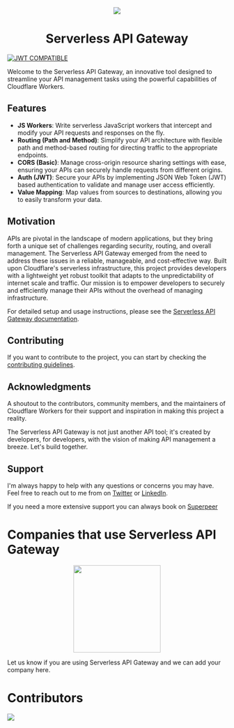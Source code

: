 <div align="center">
	<img  src="docs/img/hero.jpeg">
    <h1> 
        <strong>Serverless API Gateway</strong>
    </h1>
</div>

[![JWT COMPATIBLE](https://jwt.io/img/badge-compatible.svg)]()

Welcome to the Serverless API Gateway, an innovative tool designed to streamline your API management tasks using the powerful capabilities of Cloudflare Workers.

## Features

- **JS Workers**: Write serverless JavaScript workers that intercept and modify your API requests and responses on the fly.
- **Routing (Path and Method)**: Simplify your API architecture with flexible path and method-based routing for directing traffic to the appropriate endpoints.
- **CORS (Basic)**: Manage cross-origin resource sharing settings with ease, ensuring your APIs can securely handle requests from different origins.
- **Auth (JWT)**: Secure your APIs by implementing JSON Web Token (JWT) based authentication to validate and manage user access efficiently.
- **Value Mapping**: Map values from sources to destinations, allowing you to easily transform your data.

## Motivation

APIs are pivotal in the landscape of modern applications, but they bring forth a unique set of challenges regarding security, routing, and overall management. The Serverless API Gateway emerged from the need to address these issues in a reliable, manageable, and cost-effective way. Built upon Cloudflare's serverless infrastructure, this project provides developers with a lightweight yet robust toolkit that adapts to the unpredictability of internet scale and traffic. Our mission is to empower developers to securely and efficiently manage their APIs without the overhead of managing infrastructure.


For detailed setup and usage instructions, please see the [Serverless API Gateway documentation](https://docs.serverlessapigateway.com).

## Contributing

If you want to contribute to the project, you can start by checking the [contributing guidelines](CONTRIBUTING.md).


## Acknowledgments

A shoutout to the contributors, community members, and the maintainers of Cloudflare Workers for their support and inspiration in making this project a reality.

The Serverless API Gateway is not just another API tool; it's created by developers, for developers, with the vision of making API management a breeze. Let's build together.


## Support

I'm always happy to help with any questions or concerns you may have. Feel free to reach out to me from on [Twitter](https://twitter.com/irensaltali) or [LinkedIn](https://www.linkedin.com/in/irensaltali/).

If you need a more extensive support you can always book on [Superpeer](https://superpeer.com/irensaltali/-/serverless-api-gateway)

# Companies that use Serverless API Gateway

<div align="center">
	<a href="https://wope.com"> <img width="200" src="docs/img/wope.png"> </a>
</div>

Let us know if you are using Serverless API Gateway and we can add your company here.

# Contributors
<a href="https://github.com/irensaltali/serverlessapigateway/graphs/contributors">
  <img src="https://contrib.rocks/image?repo=irensaltali/serverlessapigateway" />
</a>
